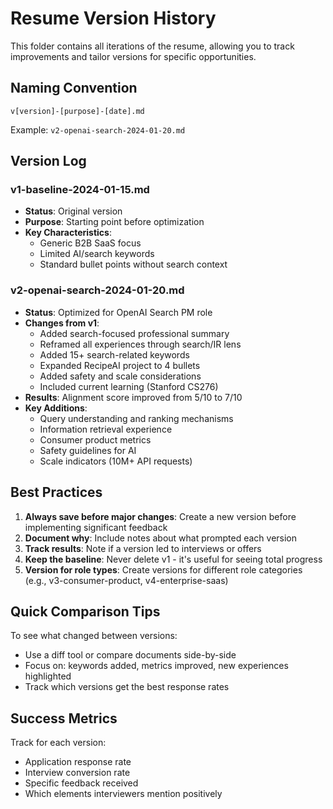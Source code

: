 # Resume Version History

This folder contains all iterations of the resume, allowing you to track improvements and tailor versions for specific opportunities.

## Naming Convention
`v[version]-[purpose]-[date].md`

Example: `v2-openai-search-2024-01-20.md`

## Version Log

### v1-baseline-2024-01-15.md
- **Status**: Original version
- **Purpose**: Starting point before optimization
- **Key Characteristics**: 
  - Generic B2B SaaS focus
  - Limited AI/search keywords
  - Standard bullet points without search context

### v2-openai-search-2024-01-20.md
- **Status**: Optimized for OpenAI Search PM role
- **Changes from v1**:
  - Added search-focused professional summary
  - Reframed all experiences through search/IR lens
  - Added 15+ search-related keywords
  - Expanded RecipeAI project to 4 bullets
  - Added safety and scale considerations
  - Included current learning (Stanford CS276)
- **Results**: Alignment score improved from 5/10 to 7/10
- **Key Additions**:
  - Query understanding and ranking mechanisms
  - Information retrieval experience
  - Consumer product metrics
  - Safety guidelines for AI
  - Scale indicators (10M+ API requests)

## Best Practices

1. **Always save before major changes**: Create a new version before implementing significant feedback
2. **Document why**: Include notes about what prompted each version
3. **Track results**: Note if a version led to interviews or offers
4. **Keep the baseline**: Never delete v1 - it's useful for seeing total progress
5. **Version for role types**: Create versions for different role categories (e.g., v3-consumer-product, v4-enterprise-saas)

## Quick Comparison Tips

To see what changed between versions:
- Use a diff tool or compare documents side-by-side
- Focus on: keywords added, metrics improved, new experiences highlighted
- Track which versions get the best response rates

## Success Metrics

Track for each version:
- Application response rate
- Interview conversion rate  
- Specific feedback received
- Which elements interviewers mention positively 